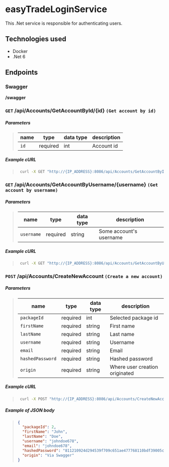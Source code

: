 # easyTradeLoginService

This .Net service is responsible for authenticating users.

## Technologies used

- Docker
- .Net 6

## Endpoints

### Swagger

**/swagger**

### `GET` **/api/Accounts/GetAccountById/{id}** `(Get account by id)`

##### Parameters

> | name | type     | data type | description |
> | ---- | -------- | --------- | ----------- |
> | `id` | required | int       | Account id  |

##### Example cURL

> ```bash
>  curl -X GET "http://{IP_ADDRESS}:8086/api/Accounts/GetAccountById/1" -H  "accept: text/plain"
> ```

### `GET` **/api/Accounts/GetAccountByUsername/{username}** `(Get account by username)`

##### Parameters

> | name       | type     | data type | description             |
> | ---------- | -------- | --------- | ----------------------- |
> | `username` | required | string    | Some account's username |

##### Example cURL

> ```bash
>  curl -X GET "http://{IP_ADDRESS}:8086/api/Accounts/GetAccountByUsername/labuser" -H  "accept: text/plain"
> ```

### `POST` **/api/Accounts/CreateNewAccount** `(Create a new account)`

##### Parameters

> | name             | type     | data type | description                    |
> | ---------------- | -------- | --------- | ------------------------------ |
> | `packageId`      | required | int       | Selected package id            |
> | `firstName`      | required | string    | First name                     |
> | `lastName`       | required | string    | Last name                      |
> | `username`       | required | string    | Username                       |
> | `email`          | required | string    | Email                          |
> | `hashedPassword` | required | string    | Hashed password                |
> | `origin`         | required | string    | Where user creation originated |

##### Example cURL

> ```bash
>  curl -X POST "http://{IP_ADDRESS}:8086/api/Accounts/CreateNewAccount" -H  "accept: text/plain" -H  "Content-Type: application/json" -d "{\"packageId\":2,\"firstName\":\"John\",\"lastName\":\"Doe\",\"username\":\"johndoe678\",\"email\":\"johndoe678\",\"hashedPassword\":\"811210924d294539f709c651ae477768110bdf39005c877bb32bf495b56ce6bd\",\"origin\":\"Via Swagger\"}"
> ```

##### Example of JSON body

> ```json
> {
>   "packageId": 2,
>   "firstName": "John",
>   "lastName": "Doe",
>   "username": "johndoe678",
>   "email": "johndoe678",
>   "hashedPassword": "811210924d294539f709c651ae477768110bdf39005c877bb32bf495b56ce6bd",
>   "origin": "Via Swagger"
> }
> ```
